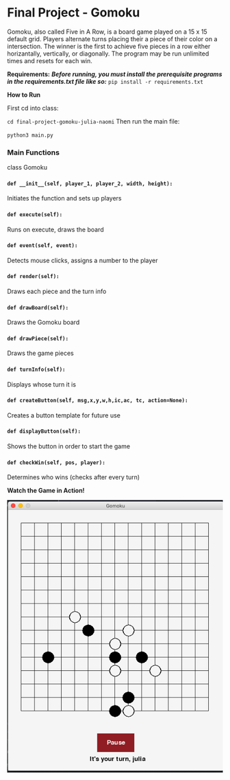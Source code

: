 # Final Project - Gomoku

Gomoku, also called Five in A Row, is a board game played on a 15 x 15 default grid. Players alternate turns placing their a piece of their color on a intersection. The winner is the first to achieve five pieces in a row either horizantally, vertically, or diagonally. The program may be run unlimited times and resets for each win.

**Requirements:**
***Before running, you must install the prerequisite programs in the requirements.txt file like so:*** 
``
pip install -r requirements.txt
``

**How to Run**

First cd into class:

``
cd final-project-gomoku-julia-naomi
``
Then run the main file:

``
python3 main.py
``

### Main Functions

class Gomoku

 #### `def __init__(self, player_1, player_2, width, height):`
  Initiates the function and sets up players

 #### `def execute(self):`
 Runs on execute, draws the board

 #### `def event(self, event):`
 Detects mouse clicks, assigns a number to the player

 #### `def render(self):`
 Draws each piece and the turn info

 #### `def drawBoard(self):`
 Draws the Gomoku board

 #### `def drawPiece(self):`
 Draws the game pieces

 #### `def turnInfo(self):`
 Displays whose turn it is

 #### `def createButton(self, msg,x,y,w,h,ic,ac, tc, action=None):`
 Creates a button template for future use

 #### `def displayButton(self):`
 Shows the button in order to start the game

 #### `def checkWin(self, pos, player):`
 Determines who wins (checks after every turn)

**Watch the Game in Action!**

![image](https://github.com/kehillah-coding-2019/final-project-gomoku-julia-naomi/blob/master/game_example.png)

